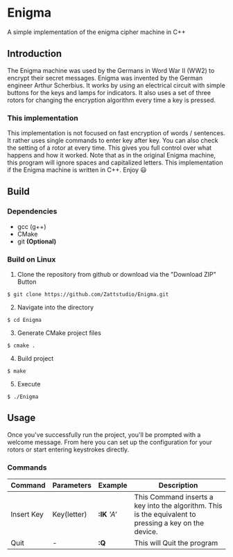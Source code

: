# Enigma
A simple implementation of the enigma cipher machine in C++

## Introduction
The Enigma machine was used by the Germans in Word War II (WW2) to encrypt their secret messages.  Enigma was invented by the German engineer Arthur Scherbius. It works by using an electrical circuit with simple buttons for the keys and lamps for indicators. It also uses a set of three rotors for changing the encryption algorithm every time a key is pressed.
### This implementation
This implementation is not focused on fast encryption of words / sentences. It rather uses single commands to enter key after key. You can also check the setting of a rotor at every time. This gives you full control over what happens and how it worked.
Note that as in the original Enigma machine, this program will ignore spaces and capitalized letters. This implementation if the Enigma machine is written in C++. 
Enjoy :smiley:

## Build
### Dependencies 
* gcc (g++)
* CMake
* git **(Optional)**

### Build on Linux
1. Clone the repository from github or download via the "Download ZIP" Button
```console
$ git clone https://github.com/Zattstudio/Enigma.git
```
2. Navigate into the directory
```console
$ cd Enigma
```
3. Generate CMake project files
```console
$ cmake .
```
4. Build project
```console
$ make
```
5. Execute
```console
$ ./Enigma
```
## Usage
Once you've successfully run the project, you'll be prompted with a welcome message. From here you can set up the configuration for your rotors or start entering keystrokes directly.
### Commands
|Command    |Parameters |Example    |Description|
|---        |---        |---        |---        |
|Insert Key |Key(letter)|**:IK** _'A'_    |This Command inserts a key into the algorithm. This is the equivalent to pressing a key on the device.
|Quit       |-          |**:Q**     | This will Quit the program